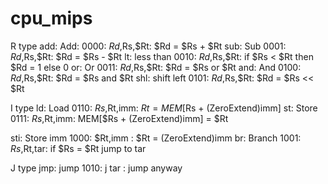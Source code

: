 # cpu_mips


R type
add:		Add:			0000:	$Rd,$Rs,$Rt:	$Rd = $Rs + $Rt
sub:		Sub				0001:	$Rd,$Rs,$Rt:	$Rd = $Rs - $Rt
lt:			less than		0010:	$Rd,$Rs,$Rt:	if $Rs < $Rt then $Rd = 1 else 0
or:			Or				0011:	$Rd,$Rs,$Rt:	$Rd = $Rs or $Rt
and:		And				0100:	$Rd,$Rs,$Rt:	$Rd = $Rs and $Rt
shl:		shift left		0101: $Rd,$Rs,$Rt:	$Rd = $Rs << $Rt

I type
ld:			Load			0110:	$Rs,$Rt,imm:	$Rt = MEM[$Rs + (ZeroExtend)imm]
st:			Store			0111:	$Rs,$Rt,imm:	MEM[$Rs + (ZeroExtend)imm] = $Rt

sti:		Store imm		1000:	$Rt,imm    :	$Rt = (ZeroExtend)imm
br:			Branch			1001:	$Rs,$Rt,tar:	if $Rs = $Rt jump to tar

J type
jmp:		jump			1010:	j tar	  :		jump anyway

